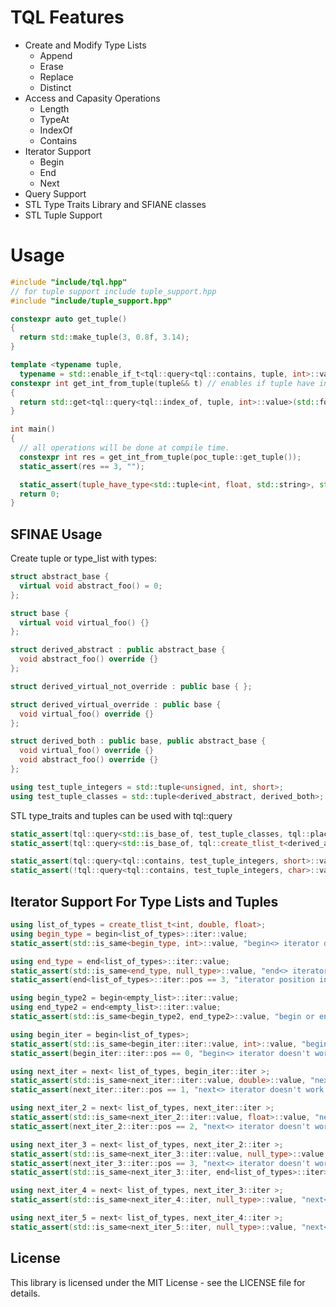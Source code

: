 # TQL Features
<!-- TQL ile derleyici zamanında çalışacak tip listeleri yaratabilir, listeye eleman ekleyebilir, çıkarabilir ve bir çok işlemi gerçekleştirebilirsiniz. --> 
<!-- TQL query desteği sayesinde gelişmiş SFINAE yazabilir veya derleme zamanında tuple işlemlerini gerçekleştirebilirsiniz. -->

* Create and Modify Type Lists
  * Append
  * Erase
  * Replace
  * Distinct
* Access and Capasity Operations
  * Length
  * TypeAt
  * IndexOf
  * Contains
* Iterator Support 
  * Begin
  * End
  * Next
* Query Support
* STL Type Traits Library and SFIANE classes
* STL Tuple Support

# Usage
```cpp
#include "include/tql.hpp"
// for tuple support include tuple_support.hpp
#include "include/tuple_support.hpp"

constexpr auto get_tuple()
{
  return std::make_tuple(3, 0.8f, 3.14);  
}

template <typename tuple, 
  typename = std::enable_if_t<tql::query<tql::contains, tuple, int>::value> >
constexpr int get_int_from_tuple(tuple&& t) // enables if tuple have int type
{
  return std::get<tql::query<tql::index_of, tuple, int>::value>(std::forward<tuple>(t));
}

int main()
{
  // all operations will be done at compile time.
  constexpr int res = get_int_from_tuple(poc_tuple::get_tuple());
  static_assert(res == 3, "");

  static_assert(tuple_have_type<std::tuple<int, float, std::string>, std::string>::result, "");
  return 0;
}
```

## SFINAE Usage

Create tuple or type_list with types:

```cpp
struct abstract_base {
  virtual void abstract_foo() = 0;
};

struct base {
  virtual void virtual_foo() {}
};

struct derived_abstract : public abstract_base {
  void abstract_foo() override {}
};

struct derived_virtual_not_override : public base { };

struct derived_virtual_override : public base {
  void virtual_foo() override {}
};

struct derived_both : public base, public abstract_base {
  void virtual_foo() override {}
  void abstract_foo() override {}
};

using test_tuple_integers = std::tuple<unsigned, int, short>;
using test_tuple_classes = std::tuple<derived_abstract, derived_both>;

```

STL type_traits and tuples can be used with tql::query

```cpp 
static_assert(tql::query<std::is_base_of, test_tuple_classes, tql::place_holder<abstract_base, null_type>>::value, "");
static_assert(tql::query<std::is_base_of, tql::create_tlist_t<derived_abstract, derived_both>, tql::place_holder<abstract_base>>::value, "");

static_assert(tql::query<tql::contains, test_tuple_integers, short>::value, "");
static_assert(!tql::query<tql::contains, test_tuple_integers, char>::value, "");
```

## Iterator Support For Type Lists and Tuples

```cpp
using list_of_types = create_tlist_t<int, double, float>;
using begin_type = begin<list_of_types>::iter::value;
static_assert(std::is_same<begin_type, int>::value, "begin<> iterator doesn't work!");

using end_type = end<list_of_types>::iter::value;
static_assert(std::is_same<end_type, null_type>::value, "end<> iterator doesn't work!");
static_assert(end<list_of_types>::iter::pos == 3, "iterator position indicator doesn't work!");

using begin_type2 = begin<empty_list>::iter::value;
using end_type2 = end<empty_list>::iter::value;
static_assert(std::is_same<begin_type2, end_type2>::value, "begin or end<null_type> iterator doesn't work!");

using begin_iter = begin<list_of_types>;
static_assert(std::is_same<begin_iter::iter::value, int>::value, "begin<> iterator doesn't work!");
static_assert(begin_iter::iter::pos == 0, "begin<> iterator doesn't work!");

using next_iter = next< list_of_types, begin_iter::iter >;
static_assert(std::is_same<next_iter::iter::value, double>::value, "next<> iterator doesn't work!");
static_assert(next_iter::iter::pos == 1, "next<> iterator doesn't work!");

using next_iter_2 = next< list_of_types, next_iter::iter >;
static_assert(std::is_same<next_iter_2::iter::value, float>::value, "next<> iterator doesn't work!");
static_assert(next_iter_2::iter::pos == 2, "next<> iterator doesn't work!");

using next_iter_3 = next< list_of_types, next_iter_2::iter >;
static_assert(std::is_same<next_iter_3::iter::value, null_type>::value, "next<> iterator doesn't work!");
static_assert(next_iter_3::iter::pos == 3, "next<> iterator doesn't work well!");
static_assert(std::is_same<next_iter_3::iter, end<list_of_types>::iter>::value, "next<> iterator doesn't work!");

using next_iter_4 = next< list_of_types, next_iter_3::iter >;
static_assert(std::is_same<next_iter_4::iter, null_type>::value, "next<> iterator doesn't work!");

using next_iter_5 = next< list_of_types, next_iter_4::iter >;
static_assert(std::is_same<next_iter_5::iter, null_type>::value, "next<> iterator doesn't work!");
```


## License

This library is licensed under the MIT License - see the LICENSE file for details.
